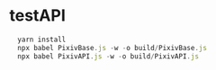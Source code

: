 # testAPI

```js
  yarn install
  npx babel PixivBase.js -w -o build/PixivBase.js
  npx babel PixivAPI.js -w -o build/PixivAPI.js
```